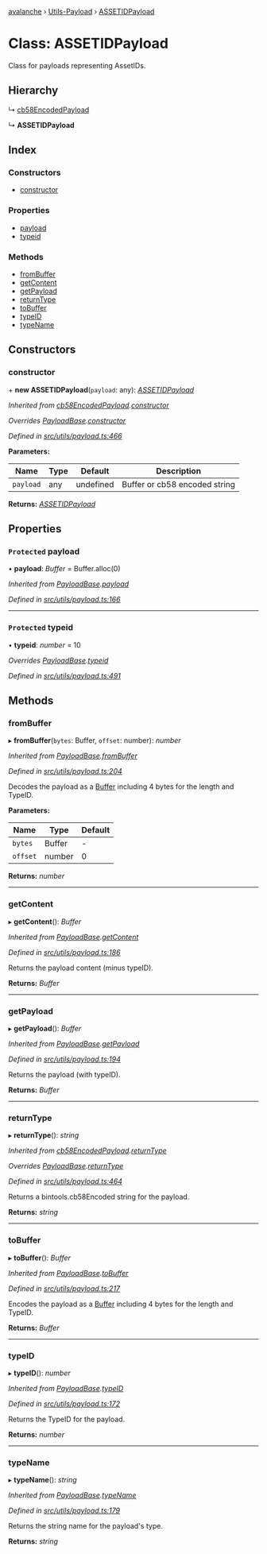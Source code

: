 [avalanche](../README.md) › [Utils-Payload](../modules/utils_payload.md) › [ASSETIDPayload](utils_payload.assetidpayload.md)

# Class: ASSETIDPayload

Class for payloads representing AssetIDs.

## Hierarchy

  ↳ [cb58EncodedPayload](utils_payload.cb58encodedpayload.md)

  ↳ **ASSETIDPayload**

## Index

### Constructors

* [constructor](utils_payload.assetidpayload.md#constructor)

### Properties

* [payload](utils_payload.assetidpayload.md#protected-payload)
* [typeid](utils_payload.assetidpayload.md#protected-typeid)

### Methods

* [fromBuffer](utils_payload.assetidpayload.md#frombuffer)
* [getContent](utils_payload.assetidpayload.md#getcontent)
* [getPayload](utils_payload.assetidpayload.md#getpayload)
* [returnType](utils_payload.assetidpayload.md#returntype)
* [toBuffer](utils_payload.assetidpayload.md#tobuffer)
* [typeID](utils_payload.assetidpayload.md#typeid)
* [typeName](utils_payload.assetidpayload.md#typename)

## Constructors

###  constructor

\+ **new ASSETIDPayload**(`payload`: any): *[ASSETIDPayload](utils_payload.assetidpayload.md)*

*Inherited from [cb58EncodedPayload](utils_payload.cb58encodedpayload.md).[constructor](utils_payload.cb58encodedpayload.md#constructor)*

*Overrides [PayloadBase](utils_payload.payloadbase.md).[constructor](utils_payload.payloadbase.md#constructor)*

*Defined in [src/utils/payload.ts:466](https://github.com/ava-labs/avalanchejs/blob/ccc6083/src/utils/payload.ts#L466)*

**Parameters:**

Name | Type | Default | Description |
------ | ------ | ------ | ------ |
`payload` | any | undefined | Buffer or cb58 encoded string  |

**Returns:** *[ASSETIDPayload](utils_payload.assetidpayload.md)*

## Properties

### `Protected` payload

• **payload**: *Buffer* = Buffer.alloc(0)

*Inherited from [PayloadBase](utils_payload.payloadbase.md).[payload](utils_payload.payloadbase.md#protected-payload)*

*Defined in [src/utils/payload.ts:166](https://github.com/ava-labs/avalanchejs/blob/ccc6083/src/utils/payload.ts#L166)*

___

### `Protected` typeid

• **typeid**: *number* = 10

*Overrides [PayloadBase](utils_payload.payloadbase.md).[typeid](utils_payload.payloadbase.md#protected-typeid)*

*Defined in [src/utils/payload.ts:491](https://github.com/ava-labs/avalanchejs/blob/ccc6083/src/utils/payload.ts#L491)*

## Methods

###  fromBuffer

▸ **fromBuffer**(`bytes`: Buffer, `offset`: number): *number*

*Inherited from [PayloadBase](utils_payload.payloadbase.md).[fromBuffer](utils_payload.payloadbase.md#frombuffer)*

*Defined in [src/utils/payload.ts:204](https://github.com/ava-labs/avalanchejs/blob/ccc6083/src/utils/payload.ts#L204)*

Decodes the payload as a [Buffer](https://github.com/feross/buffer) including 4 bytes for the length and TypeID.

**Parameters:**

Name | Type | Default |
------ | ------ | ------ |
`bytes` | Buffer | - |
`offset` | number | 0 |

**Returns:** *number*

___

###  getContent

▸ **getContent**(): *Buffer*

*Inherited from [PayloadBase](utils_payload.payloadbase.md).[getContent](utils_payload.payloadbase.md#getcontent)*

*Defined in [src/utils/payload.ts:186](https://github.com/ava-labs/avalanchejs/blob/ccc6083/src/utils/payload.ts#L186)*

Returns the payload content (minus typeID).

**Returns:** *Buffer*

___

###  getPayload

▸ **getPayload**(): *Buffer*

*Inherited from [PayloadBase](utils_payload.payloadbase.md).[getPayload](utils_payload.payloadbase.md#getpayload)*

*Defined in [src/utils/payload.ts:194](https://github.com/ava-labs/avalanchejs/blob/ccc6083/src/utils/payload.ts#L194)*

Returns the payload (with typeID).

**Returns:** *Buffer*

___

###  returnType

▸ **returnType**(): *string*

*Inherited from [cb58EncodedPayload](utils_payload.cb58encodedpayload.md).[returnType](utils_payload.cb58encodedpayload.md#returntype)*

*Overrides [PayloadBase](utils_payload.payloadbase.md).[returnType](utils_payload.payloadbase.md#abstract-returntype)*

*Defined in [src/utils/payload.ts:464](https://github.com/ava-labs/avalanchejs/blob/ccc6083/src/utils/payload.ts#L464)*

Returns a bintools.cb58Encoded string for the payload.

**Returns:** *string*

___

###  toBuffer

▸ **toBuffer**(): *Buffer*

*Inherited from [PayloadBase](utils_payload.payloadbase.md).[toBuffer](utils_payload.payloadbase.md#tobuffer)*

*Defined in [src/utils/payload.ts:217](https://github.com/ava-labs/avalanchejs/blob/ccc6083/src/utils/payload.ts#L217)*

Encodes the payload as a [Buffer](https://github.com/feross/buffer) including 4 bytes for the length and TypeID.

**Returns:** *Buffer*

___

###  typeID

▸ **typeID**(): *number*

*Inherited from [PayloadBase](utils_payload.payloadbase.md).[typeID](utils_payload.payloadbase.md#typeid)*

*Defined in [src/utils/payload.ts:172](https://github.com/ava-labs/avalanchejs/blob/ccc6083/src/utils/payload.ts#L172)*

Returns the TypeID for the payload.

**Returns:** *number*

___

###  typeName

▸ **typeName**(): *string*

*Inherited from [PayloadBase](utils_payload.payloadbase.md).[typeName](utils_payload.payloadbase.md#typename)*

*Defined in [src/utils/payload.ts:179](https://github.com/ava-labs/avalanchejs/blob/ccc6083/src/utils/payload.ts#L179)*

Returns the string name for the payload's type.

**Returns:** *string*
